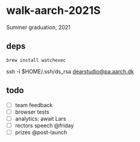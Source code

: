 # walk-aarch-2021S

Summer graduation, 2021

## deps

`brew install watchexec`

ssh -i $HOME/.ssh/ds_rsa dearstudio@pa.aarch.dk


## todo
- [ ] team feedback
- [ ] browser tests
- [ ] analytics: await Lars
- [ ] rectors speech @friday
- [ ] prizes @post-launch
